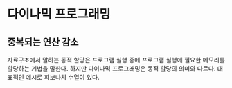 # 다이나믹 프로그래밍

## 중복되는 연산 감소

자료구조에서 말하는 동적 할당은 프로그램 실행 중에 프로그램 실행에 필요한 메모리를 할당하는 기법을 말한다. 하지만 다이나믹
프로그래밍은 동적 할당의 의미와 다르다. 대표적인 예시로 피보나치 수열이 있다.


